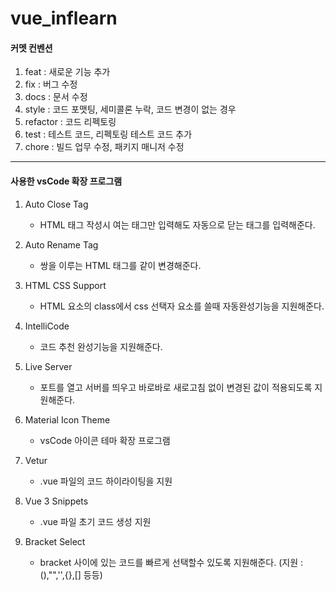 # vue_inflearn
#### 커멧 컨벤션
1. feat : 새로운 기능 추가
2. fix : 버그 수정
3. docs : 문서 수정
4. style : 코드 포맷팅, 세미콜론 누락, 코드 변경이 없는 경우
5. refactor : 코드 리펙토링
6. test : 테스트 코드, 리펙토링 테스트 코드 추가
7. chore : 빌드 업무 수정, 패키지 매니저 수정
-------------------
#### 사용한 vsCode 확장 프로그램
1. Auto Close Tag

    - HTML 태그 작성시 여는 태그만 입력해도 자동으로 닫는 태그를 입력해준다.
2. Auto Rename Tag

    - 쌍을 이루는 HTML 태그를 같이 변경해준다.
3. HTML CSS Support

    - HTML 요소의 class에서 css 선택자 요소를 쓸때 자동완성기능을 지원해준다.
4. IntelliCode

    - 코드 추천 완성기능을 지원해준다.
5. Live Server

    - 포트를 열고 서버를 띄우고 바로바로 새로고침 없이 변경된 값이 적용되도록 지원해준다.
6. Material Icon Theme

    - vsCode 아이콘 테마 확장 프로그램
7. Vetur

    - .vue 파일의 코드 하이라이팅을 지원
8. Vue 3 Snippets

    - .vue 파일 초기 코드 생성 지원
9. Bracket Select  

    - bracket 사이에 있는 코드를 빠르게 선택할수 있도록 지원해준다. (지원 : (),"",'',{},[] 등등)

